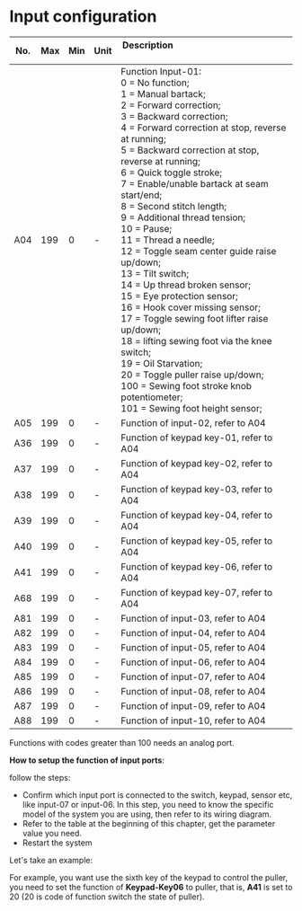 # Input configuration

| No. | Max | Min | Unit | Description &nbsp; &nbsp; &nbsp; &nbsp; &nbsp; &nbsp; &nbsp; &nbsp; &nbsp; &nbsp; &nbsp; &nbsp; &nbsp; &nbsp; &nbsp;&nbsp; &nbsp; &nbsp; &nbsp; &nbsp; &nbsp; &nbsp; &nbsp; &nbsp; &nbsp; &nbsp; &nbsp; &nbsp; &nbsp; &nbsp; &nbsp; &nbsp;&nbsp; &nbsp; &nbsp; &nbsp; &nbsp; |
| --- | --- | --- | --- | --- |
| A04 | 199 | 0 | - | Function Input-01:<br>0 = No function;<br>1 = Manual bartack;<br>2 = Forward correction;<br>3 = Backward correction;<br>4 = Forward correction at stop, reverse at running;<br>5 = Backward correction at stop, reverse at running;<br>6 = Quick toggle stroke;<br>7 = Enable/unable bartack at seam start/end;<br>8 = Second stitch length;<br>9 = Additional thread tension;<br>10 = Pause;<br>11 = Thread a needle;<br>12 = Toggle seam center guide raise up/down;<br>13 = Tilt switch;<br>14 = Up thread broken sensor;<br>15 = Eye protection sensor;<br>16 = Hook cover missing sensor;<br>17 = Toggle sewing foot lifter raise up/down;<br>18 = lifting sewing foot via the knee switch;<br>19 = Oil Starvation;<br>20 = Toggle puller raise up/down;<br>100 = Sewing foot stroke knob potentiometer;<br>101 = Sewing foot height sensor; |
| A05 | 199 | 0 | - | Function of input-02, refer to A04 |
| A36 | 199 | 0 | - | Function of keypad key-01, refer to A04 |
| A37 | 199 | 0 | - | Function of keypad key-02, refer to A04 |
| A38 | 199 | 0 | - | Function of keypad key-03, refer to A04 |
| A39 | 199 | 0 | - | Function of keypad key-04, refer to A04 |
| A40 | 199 | 0 | - | Function of keypad key-05, refer to A04 |
| A41 | 199 | 0 | - | Function of keypad key-06, refer to A04 |
| A68 | 199 | 0 | - | Function of keypad key-07, refer to A04 |
| A81 | 199 | 0 | - | Function of input-03, refer to A04 |
| A82 | 199 | 0 | - | Function of input-04, refer to A04 |
| A83 | 199 | 0 | - | Function of input-05, refer to A04 |
| A84 | 199 | 0 | - | Function of input-06, refer to A04 |
| A85 | 199 | 0 | - | Function of input-07, refer to A04 |
| A86 | 199 | 0 | - | Function of input-08, refer to A04 |
| A87 | 199 | 0 | - | Function of input-09, refer to A04 |
| A88 | 199 | 0 | - | Function of input-10, refer to A04 |

Functions with codes greater than 100 needs an analog port.

**How to setup the function of input ports**:

follow the steps:

- Confirm which input port is connected to the switch, keypad, sensor etc, like input-07 or input-06. In this step, you need to know the specific model of the system you are using, then refer to its wiring diagram.
- Refer to the table at the beginning of this chapter, get the parameter value you need.
- Restart the system

Let's take an example:

For example, you want use the sixth key of the keypad to control the puller, you need to set the function of **Keypad-Key06** to puller, that is, **A41** is set to 20 (20 is code of function switch the state of puller).
